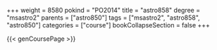 +++
weight = 8580
pokind = "PO2014"
title = "astro858"
degree = "msastro2"
parents = ["astro850"]
tags = ["msastro2", "astro858", "astro850"]
categories = ["course"]
bookCollapseSection = false
+++

{{< genCoursePage >}}
